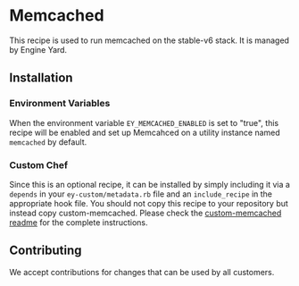 # Memcached

This recipe is used to run memcached on the stable-v6 stack.
It is managed by Engine Yard. 

## Installation

### Environment Variables

When the environment variable `EY_MEMCACHED_ENABLED` is set to "true", this recipe will be enabled and set up Memcahced on a utility instance named `memcached` by default.

### Custom Chef

Since this is an optional recipe, it can be installed by simply including it via a `depends` in your `ey-custom/metadata.rb` file and an `include_recipe` in the appropriate hook file.
You should not copy this recipe to your repository but instead copy custom-memcached. Please check the [custom-memcached readme](../../custom-cookbooks/memcached/cookbooks/custom-memcached) for the complete instructions.

## Contributing

We accept contributions for changes that can be used by all customers.
